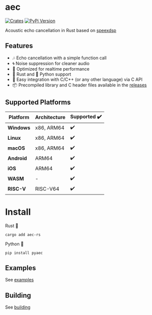 # aec

[![Crates](https://img.shields.io/crates/v/aec-rs?logo=rust&color=F07B3C)](https://crates.io/crates/aec-rs/)
[![PyPi Version](https://img.shields.io/pypi/v/pyaec?color=36719F&logo=python)](https://pypi.org/project/pyaec/)

Acoustic echo cancellation in Rust based on [speexdsp](https://github.com/xiph/speexdsp)

## Features

- 🎶 Echo cancellation with a simple function call
- 🌀 Noise suppression for cleaner audio
- 🔧 Optimized for realtime performance
- 🦀 Rust and 🐍 Python support
- 🔗 Easy integration with C/C++ (or any other language) via C API
- 📦 Precompiled library and C header files available in the [releases](https://github.com/thewh1teagle/aec/releases/latest)

## Supported Platforms

| Platform    | Architecture | Supported ✔️ |
| ----------- | ------------ | ----------- |
| **Windows** | x86, ARM64   | ✔️           |
| **Linux**   | x86, ARM64   | ✔️           |
| **macOS**   | x86, ARM64   | ✔️           |
| **Android** | ARM64        | ✔️           |
| **iOS**     | ARM64        | ✔️           |
| **WASM**    | -            | ✔️           |
| **RISC-V**  | RISC-V64     | ✔️           |

# Install

Rust 🦀

```console
cargo add aec-rs
```

Python 🐍

```console
pip install pyaec
```

## Examples

See [examples](examples)

## Building

See [building](BUILDING.md)

